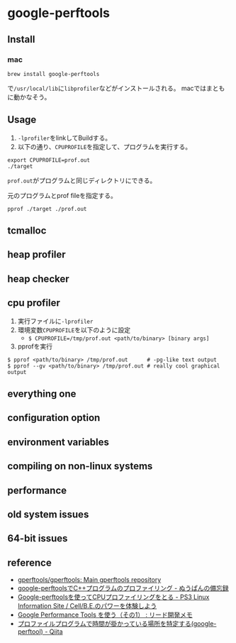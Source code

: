 # google-perftools

## Install

### mac

```shell
brew install google-perftools
```

で`/usr/local/lib`に`libprofiler`などがインストールされる。
macではまともに動かなそう。


## Usage
1. `-lprofiler`をlinkしてBuildする。
2. 以下の通り、`CPUPROFILE`を指定して、プログラムを実行する。

```shell
export CPUPROFILE=prof.out
./target
```

`prof.out`がプログラムと同じディレクトリにできる。

元のプログラムとprof fileを指定する。

```shell
pprof ./target ./prof.out
```

## tcmalloc

## heap profiler

## heap checker

## cpu profiler

1. 実行ファイルに`-lprofiler`
2. 環境変数`CPUPROFILE`を以下のように設定
    * `$ CPUPROFILE=/tmp/prof.out <path/to/binary> [binary args]`
3. pprofを実行
```shell
$ pprof <path/to/binary> /tmp/prof.out      # -pg-like text output
$ pprof --gv <path/to/binary> /tmp/prof.out # really cool graphical output
```

## everything one

## configuration option

## environment variables

## compiling on non-linux systems

## performance


## old system issues

## 64-bit issues


## reference
* [gperftools/gperftools: Main gperftools repository](https://github.com/gperftools/gperftools)
* [google-perftoolsでC++プログラムのプロファイリング - ぬうぱんの備忘録](http://nu-pan.hatenablog.com/entry/20140410/1397099300)
* [Google-perftoolsを使ってCPUプロファイリングをとる - PS3 Linux Information Site / Cell/B.E.のパワーを体験しよう](http://cell.fixstars.com/ps3linux/index.php/Google-perftools%E3%82%92%E4%BD%BF%E3%81%A3%E3%81%A6CPU%E3%83%97%E3%83%AD%E3%83%95%E3%82%A1%E3%82%A4%E3%83%AA%E3%83%B3%E3%82%B0%E3%82%92%E3%81%A8%E3%82%8B)
* [Google Performance Tools を使う（その1） : リード開発メモ](http://freed411.doorblog.jp/archives/35003125.html)
* [プロファイルプログラムで時間が掛かっている場所を特定する(google-perftool) - Qiita](http://qiita.com/kmikmy/items/672efc5e2cde4826bbc7)
